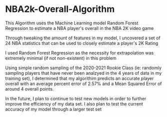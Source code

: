 # NBA2k-Overall-Algorithm
This Algorithm uses the Machine Learning model Random Forest Regression to estimate a NBA player's overall in the NBA 2K video game

Through tweaking the amount of features in my model, I uncovered a set of 24 NBA statistics that can be used to closely estimate a player's 2K Rating

I used Random Forest Regression as the necessity for extrapolation was extremely minimal (if not non-existent) in this problem

Using simple random sampling of the 2020-2021 Rookie Class (ie: randomly sampling players that have never been analzyed in the 4 years of data in my training set), I determined that my algorithim predicts an accurate player overall with an average percent error of 2.57% and a Mean Squared Error of around 4 overall points.

In the future, I plan to continue to test new models in order to further improve the efficiency of my data set. I also plan to test the current accuracy of my model through a larger test set
